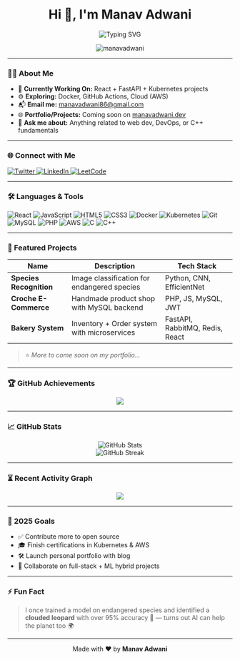 <h1 align="center">Hi 👋, I'm Manav Adwani</h1>

<p align="center">
  <img src="https://readme-typing-svg.demolab.com?font=Fira+Code&pause=1000&color=1A73E8&width=500&lines=🚀+Full-Stack+Developer;💻+DevOps+Explorer;🌱+Lifelong+Learner" alt="Typing SVG" />
</p>


<p align="center">
  <img src="https://komarev.com/ghpvc/?username=manavadwani&label=Profile+Views&color=0e75b6&style=flat" alt="manavadwani" />
</p>


---

### 🧑‍💻 About Me

- 🔭 **Currently Working On:** React + FastAPI + Kubernetes projects  
- ⚙️ **Exploring:** Docker, GitHub Actions, Cloud (AWS)  
- 📬 **Email me:** [manavadwani86@gmail.com](mailto:manavadwani86@gmail.com)  
- 🌐 **Portfolio/Projects:** Coming soon on [manavadwani.dev](https://manavadwani.dev)  
- 💬 **Ask me about:** Anything related to web dev, DevOps, or C++ fundamentals  

---

### 🌐 Connect with Me

<p>
  <a href="https://twitter.com/manavadwani86" target="_blank">
    <img src="https://img.shields.io/badge/Twitter-%231DA1F2.svg?style=for-the-badge&logo=Twitter&logoColor=white" alt="Twitter">
  </a>
  <a href="https://linkedin.com/in/manav-adwani-1146a221b" target="_blank">
    <img src="https://img.shields.io/badge/LinkedIn-%230A66C2.svg?style=for-the-badge&logo=linkedin&logoColor=white" alt="LinkedIn">
  </a>
  <a href="https://leetcode.com/manav10" target="_blank">
    <img src="https://img.shields.io/badge/LeetCode-%23FFA116.svg?style=for-the-badge&logo=leetcode&logoColor=white" alt="LeetCode">
  </a>
</p>

---

### 🛠️ Languages & Tools

<p align="left">
  <img src="https://img.icons8.com/color/48/react-native.png" title="React" />
  <img src="https://img.icons8.com/color/48/javascript.png" title="JavaScript" />
  <img src="https://img.icons8.com/color/48/html-5.png" title="HTML5" />
  <img src="https://img.icons8.com/color/48/css3.png" title="CSS3" />
  <img src="https://img.icons8.com/color/48/docker.png" title="Docker" />
  <img src="https://img.icons8.com/color/48/kubernetes.png" title="Kubernetes" />
  <img src="https://img.icons8.com/color/48/git.png" title="Git" />
  <img src="https://img.icons8.com/color/48/mysql-logo.png" title="MySQL" />
  <img src="https://img.icons8.com/dusk/48/php-logo.png" title="PHP" />
  <img src="https://img.icons8.com/color/48/amazon-web-services.png" title="AWS" />
  <img src="https://img.icons8.com/color/48/c-programming.png" title="C" />
  <img src="https://img.icons8.com/color/48/c-plus-plus-logo.png" title="C++" />
</p>

---

### 📌 Featured Projects

| Name | Description | Tech Stack |
|------|-------------|------------|
| **Species Recognition** | Image classification for endangered species | Python, CNN, EfficientNet |
| **Croche E-Commerce** | Handmade product shop with MySQL backend | PHP, JS, MySQL, JWT |
| **Bakery System** | Inventory + Order system with microservices | FastAPI, RabbitMQ, Redis, React |

> ⭐ *More to come soon on my portfolio...*

---

### 🏆 GitHub Achievements

<p align="center">
  <img src="https://github-profile-trophy.vercel.app/?username=manavadwani&theme=tokyonight&row=1&no-bg=true" />
</p>

---

### 📈 GitHub Stats

<p align="center">
  <img src="https://github-readme-stats.vercel.app/api?username=manavadwani&show_icons=true&theme=tokyonight&hide_border=true" alt="GitHub Stats" />
  <br />
  <img src="https://github-readme-streak-stats.herokuapp.com/?user=manavadwani&theme=tokyonight&hide_border=true" alt="GitHub Streak" />
</p>

---

### ⏳ Recent Activity Graph

<p align="center">
  <img src="https://github-readme-activity-graph.vercel.app/graph?username=manavadwani&theme=tokyo-night&hide_border=true" />
</p>

---

### 🎯 2025 Goals

- ✅ Contribute more to open source
- 🎓 Finish certifications in Kubernetes & AWS
- 🛠️ Launch personal portfolio with blog
- 🤝 Collaborate on full-stack + ML hybrid projects

---

### ⚡ Fun Fact

> I once trained a model on endangered species and identified a **clouded leopard** with over 95% accuracy 🐆 — turns out AI can help the planet too 🌍

---

<p align="center">
  Made with ❤️ by <b>Manav Adwani</b>
</p>
